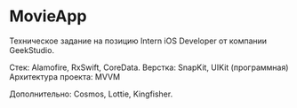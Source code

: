 # MovieApp
Техническое задание на позицию Intern iOS Developer от компании GeekStudio.

Стек: Alamofire, RxSwift, CoreData.
Верстка: SnapKit, UIKit (программная)
Архитектура проекта: MVVM

Дополнительно: Cosmos, Lottie, Kingfisher.
